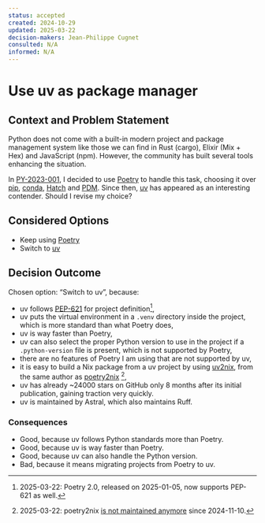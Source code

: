 ```yaml
---
status: accepted
created: 2024-10-29
updated: 2025-03-22
decision-makers: Jean-Philippe Cugnet
consulted: N/A
informed: N/A
---
```


# Use uv as package manager

## Context and Problem Statement

Python does not come with a built-in modern project and package management
system like those we can find in Rust (cargo), Elixir (Mix + Hex) and JavaScript
(npm). However, the community has built several tools enhancing the situation.

In [PY-2023-001], I decided to use [Poetry] to handle this task, choosing it
over [pip], [conda], [Hatch] and [PDM]. Since then, [uv] has appeared as an
interesting contender. Should I revise my choice?

## Considered Options

* Keep using [Poetry]
* Switch to [uv]

## Decision Outcome

Chosen option: “Switch to uv”, because:

* uv follows [PEP-621] for project definition[^1],
* uv puts the virtual environment in a `.venv` directory inside the project,
    which is more standard than what Poetry does,
* uv is way faster than Poetry,
* uv can also select the proper Python version to use in the project if a
    `.python-version` file is present, which is not supported by Poetry,
* there are no features of Poetry I am using that are not supported by uv,
* it is easy to build a Nix package from a uv project by using [uv2nix], from
    the same author as [poetry2nix] [^2],
* uv has already ~24000 stars on GitHub only 8 months after its initial
    publication, gaining traction very quickly.
* uv is maintained by Astral, which also maintains Ruff.

### Consequences

* Good, because uv follows Python standards more than Poetry.
* Good, because uv is way faster than Poetry.
* Good, because uv can also handle the Python version.
* Bad, because it means migrating projects from Poetry to uv.

[^1]: 2025-03-22: Poetry 2.0, released on 2025-01-05, now supports PEP-621 as well.
[^2]: 2025-03-22: poetry2nix [is not maintained
    anymore](https://github.com/nix-community/poetry2nix/commit/f554d27c1544d9c56e5f1f8e2b8aff399803674e)
    since 2024-11-10.

[Hatch]: https://web.archive.org/web/20241012043931/https://hatch.pypa.io/latest/
[PDM]: https://web.archive.org/web/20241020201250/https://pdm-project.org/en/latest/
[PEP-621]: https://peps.python.org/pep-0621/
[PY-2023-001]: ./PY-2023-001-use-poetry-as-package-manager.md
[Poetry]: https://web.archive.org/web/20241024173404/https://python-poetry.org/
[conda]: https://web.archive.org/web/20241016152250/https://docs.conda.io/en/latest/
[pip]: https://web.archive.org/web/20241024171148/https://pip.pypa.io/en/stable/
[poetry2nix]: https://github.com/nix-community/poetry2nix
[uv2nix]: https://github.com/pyproject-nix/uv2nix
[uv]: https://web.archive.org/web/20241013190024/https://docs.astral.sh/uv/
